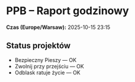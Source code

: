 # PPB – Raport godzinowy
**Czas (Europe/Warsaw):** 2025-10-15 23:15

## Status projektów
- Bezpieczny Pieszy — OK
- Zwolnij przy przejściu — OK
- Odblask ratuje życie — OK

